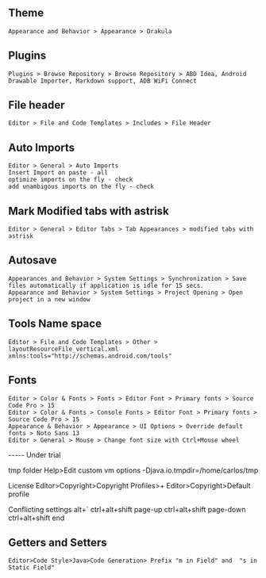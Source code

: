 ## Theme

    Appearance and Behavior > Appearance > Drakula
  
## Plugins

    Plugins > Browse Repository > Browse Repository > ABD Idea, Android Drawable Importer, Markdown support, ADB WiFi Connect
	
## File header

    Editor > File and Code Templates > Includes > File Header
  
## Auto Imports
  
    Editor > General > Auto Imports
    Insert Import on paste - all
    optimize imports on the fly - check
    add unambigous imports on the fly - check
    
## Mark Modified tabs with astrisk

    Editor > General > Editor Tabs > Tab Appearances > modified tabs with astrisk
  
## Autosave

    Appearances and Behavior > System Settings > Synchronization > Save files automatically if application is idle for 15 secs.
    Appearance and Behavior > System Settings > Project Opening > Open project in a new window
     
## Tools Name space

    Editor > File and Code Templates > Other > layoutResourceFile_vertical.xml
    xmlns:tools="http://schemas.android.com/tools"
    
## Fonts

    Editor > Color & Fonts > Fonts > Editor Font > Primary fonts > Source Code Pro > 15
    Editor > Color & Fonts > Console Fonts > Editor Font > Primary fonts > Source Code Pro > 15
    Appearance & Behavior > Appearance > UI Options > Override default fonts > Noto Sans 13
    Editor > General > Mouse > Change font size with Ctrl+Mouse wheel
     
----- Under trial

tmp folder
    Help>Edit custom vm options
    -Djava.io.tmpdir=/home/carlos/tmp
    
License
    Editor>Copyright>Copyright Profiles>+
    Editor>Copyright>Default profile
     
Conflicting settings
alt+`
ctrl+alt+shift page-up
ctrl+alt+shift page-down
ctrl+alt+shift end


## Getters and Setters

    Editor>Code Style>Java>Code Generation> Prefix "m in Field" and  "s in Static Field"
    
